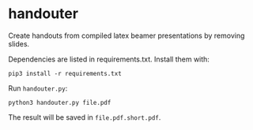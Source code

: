 # handouter
Create handouts from compiled latex beamer presentations by removing slides.

Dependencies are listed in requirements.txt.
Install them with:

    pip3 install -r requirements.txt
   
  

Run `handouter.py`:

    python3 handouter.py file.pdf

The result will be saved in `file.pdf.short.pdf`.

    
